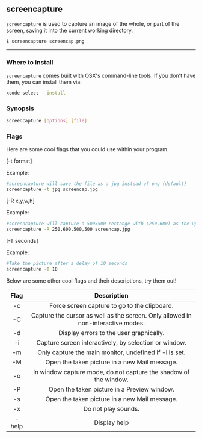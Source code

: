screencapture
-------

`screencapture` is used to capture an image of the whole, or part of the screen, saving it into the current working directory.

~~~ bash
$ screencapture screencap.png
~~~

---

### Where to install

`screencapture` comes  built with OSX's command-line tools. If you don't have them, you can install them via:

~~~ bash
xcode-select --install
~~~

### Synopsis

~~~ bash
screencapture [options] [file]
~~~

### Flags

Here are some cool flags that you could use within your program.

[-t format]


Example:


~~~ bash
#screencapture will save the file as a jpg instead of png (default)
screencapture -t jpg screencap.jpg
~~~


[-R x,y,w,h]


Example:


~~~ bash
#screencapture will capture a 500x500 rectange with (250,600) as the upper left hand corner
screencapture -R 250,600,500,500 screencap.jpg
~~~


[-T seconds]


Example:


~~~ bash
#Take the picture after a delay of 10 seconds
screencapture -T 10
~~~


Below are some other cool flags and their descriptions, try them out!


|     Flag     |               Description                |
| :----------: | :--------------------------------------: |
|      -c      | Force screen capture to go to the clipboard.|
|      -C      | Capture the cursor as well as the screen.  Only allowed in non-interactive modes.     |
|      -d      | Display errors to the user graphically. |
|      -i      | Capture screen interactively, by selection or window.|
|      -m      | Only capture the main monitor, undefined if -i is set. |
|      -M      | Open the taken picture in a new Mail message. |
|      -o      | In window capture mode, do not capture the shadow of the window. |
|      -P      | Open the taken picture in a Preview window. |
|      -s      | Open the taken picture in a new Mail message. |
|      -x      | Do not play sounds. |
|      -help   | Display help |
